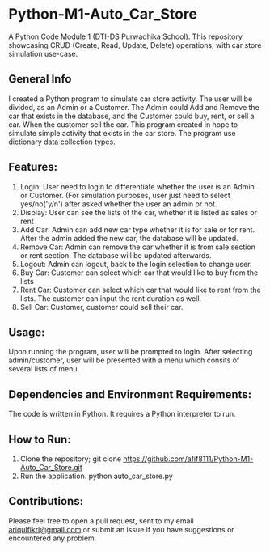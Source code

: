 # Python-M1-Auto_Car_Store
A Python Code Module 1 (DTI-DS Purwadhika School). This repository showcasing CRUD (Create, Read, Update, Delete) operations, with car store simulation use-case.
## General Info
I created a Python program to simulate car store activity. The user will be divided, as an Admin or a Customer. The Admin could Add and Remove the car that exists in the database, and the Customer could buy, rent, or sell a car. When the customer sell the car. This program created in hope to simulate simple activity that exists in the car store. The program use dictionary data collection types.
## Features:
1. Login: User need to login to differentiate whether the user is an Admin or Customer. (For simulation purposes, user just need to select yes/no('y/n') after asked whether the user an admin or not.
2. Display: User can see the lists of the car, whether it is listed as sales or rent
3. Add Car: Admin can add new car type whether it is for sale or for rent. After the admin added the new car, the database will be updated.
4. Remove Car: Admin can remove the car whether it is from sale section or rent section. The database will be updated afterwards.
5. Logout: Admin can logout, back to the login selection to change user.
6. Buy Car: Customer can select which car that would like to buy from the lists
7. Rent Car: Customer can select which car that would like to rent from the lists. The customer can input the rent duration as well.
8. Sell Car: Customer, customer could sell their car.
## Usage:
Upon running the program, user will be prompted to login. After selecting admin/customer, user will be presented with a menu which consits of several lists of menu.
## Dependencies and Environment Requirements:
The code is written in Python. It requires a Python interpreter to run.
## How to Run:
1. Clone the repository;
git clone https://github.com/afif8111/Python-M1-Auto_Car_Store.git
2. Run the application.
python auto_car_store.py
## Contributions:
Please feel free to open a pull request, sent to my email ariqulfikri@gmail.com or submit an issue if you have suggestions or encountered any problem.
